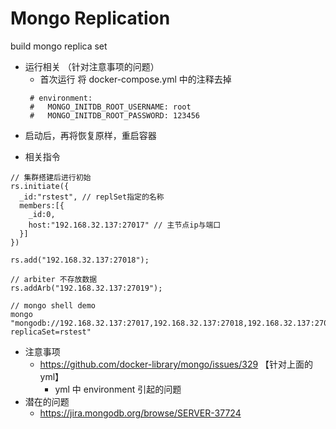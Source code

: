 # Mongo Replication
build mongo replica set

* 运行相关 （针对注意事项的问题）
  - 首次运行 将 docker-compose.yml 中的注释去掉
  ```
   # environment:
   #   MONGO_INITDB_ROOT_USERNAME: root
   #   MONGO_INITDB_ROOT_PASSWORD: 123456
  ```
 - 启动后，再将恢复原样，重启容器

* 相关指令

```
// 集群搭建后进行初始
rs.initiate({
  _id:"rstest", // replSet指定的名称
  members:[{
    _id:0,
    host:"192.168.32.137:27017" // 主节点ip与端口
  }]
})

rs.add("192.168.32.137:27018");

// arbiter 不存放数据
rs.addArb("192.168.32.137:27019");

// mongo shell demo
mongo "mongodb://192.168.32.137:27017,192.168.32.137:27018,192.168.32.137:27019/?replicaSet=rstest"

```

* 注意事项
    - https://github.com/docker-library/mongo/issues/329 【针对上面的yml】
        - yml 中 environment 引起的问题
* 潜在的问题
  - https://jira.mongodb.org/browse/SERVER-37724
